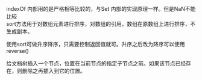 indexOf 内部用的是严格相等比较的，与Set 内部的实现原理一样。但是NaN不能比较    
sort方法用于对数组元素进行排序，对数组的引用，数组在原数组上进行排序，不生成副本。  

使用sort可做升序降序，只需要控制返回值就可。升序之后改为降序可以使用reverse()  

给文档树插入一个节点，位置在当前节点的指定子节点之前。如果该节点已经存在，则删除之再插入到它的位置。  
